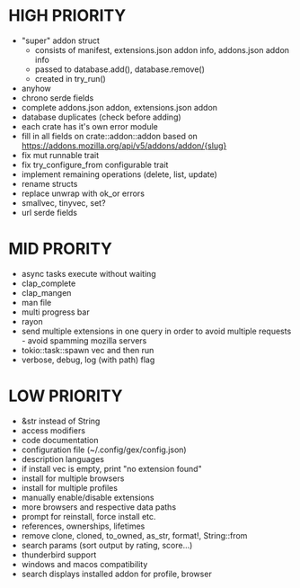 # HIGH PRIORITY

- "super" addon struct
  - consists of manifest, extensions.json addon info, addons.json addon info
  - passed to database.add(), database.remove()
  - created in try_run()
- anyhow
- chrono serde fields
- complete addons.json addon, extensions.json addon
- database duplicates (check before adding)
- each crate has it's own error module
- fill in all fields on crate::addon::addon based on https://addons.mozilla.org/api/v5/addons/addon/{slug}
- fix mut runnable trait
- fix try_configure_from configurable trait
- implement remaining operations (delete, list, update)
- rename structs
- replace unwrap with ok_or errors
- smallvec, tinyvec, set?
- url serde fields

# MID PRORITY

- async tasks execute without waiting
- clap_complete
- clap_mangen
- man file
- multi progress bar
- rayon
- send multiple extensions in one query in order to avoid multiple requests - avoid spamming mozilla servers
- tokio::task::spawn vec and then run
- verbose, debug, log (with path) flag

# LOW PRIORITY

- &str instead of String
- access modifiers
- code documentation
- configuration file (~/.config/gex/config.json)
- description languages
- if install vec is empty, print "no extension found"
- install for multiple browsers
- install for multiple profiles
- manually enable/disable extensions
- more browsers and respective data paths
- prompt for reinstall, force install etc.
- references, ownerships, lifetimes
- remove clone, cloned, to_owned, as_str, format!, String::from
- search params (sort output by rating, score...)
- thunderbird support
- windows and macos compatibility
- search displays installed addon for profile, browser
